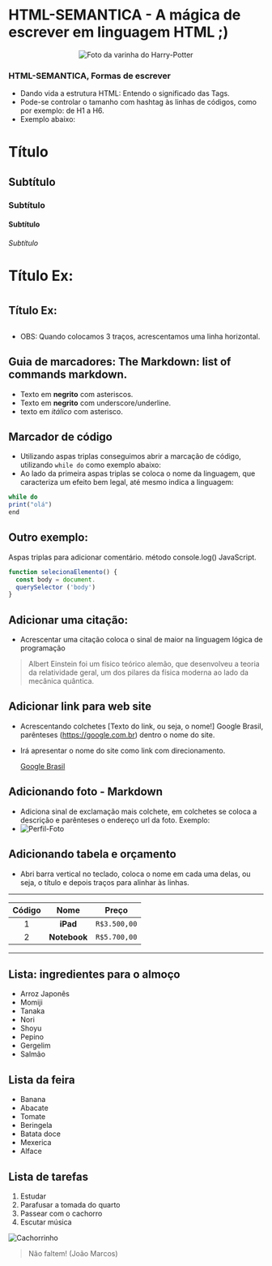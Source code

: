 # HTML-SEMANTICA - A mágica de escrever em linguagem HTML ;)
<div align="center">
 
![Foto da varinha do Harry-Potter](https://encrypted-tbn0.gstatic.com/images?q=tbn:ANd9GcS-klPwSgj-aCKUMQgkn40XOGkF5B-WHY_Eug&usqp=CAU)
</div>

### HTML-SEMANTICA, Formas de escrever

- Dando vida a estrutura HTML: Entendo o significado das Tags.
- Pode-se controlar o tamanho com hashtag às linhas de códigos, como por exemplo: de H1 a H6.
- Exemplo abaixo:

#      Título
##     Subtítulo
###    Subtítulo
####   Subtítulo
###### Subtítulo

Título Ex:<h1>
===
Título Ex:<h2>
---
- OBS: Quando colocamos 3 traços, acrescentamos uma linha horizontal.

 ## Guia de marcadores: The Markdown: list of commands markdown.
- Texto em **negrito** com asteriscos.
- Texto em __negrito__ com underscore/underline.
- texto em *itálico* com asterisco.

 ## Marcador de código

- Utilizando aspas triplas conseguimos abrir a marcação de código, utilizando `while do` como exemplo abaixo:
- Ao lado da primeira aspas triplas se coloca o nome da linguagem, que caracteriza um efeito bem legal, até mesmo indica a linguagem:
  
```javascript
while do
print("olá")
end
```
## Outro exemplo:
Aspas triplas para adicionar comentário.
método console.log() JavaScript.
```javascript
function selecionaElemento() {
  const body = document.
  querySelector ('body')
} 
```
## Adicionar uma citação:
- Acrescentar uma citação coloca o sinal de maior na linguagem lógica de programação
> Albert Einstein foi um físico teórico alemão, que desenvolveu a teoria da relatividade geral, um dos pilares da física moderna ao lado da mecânica quântica.

## Adicionar link para web site
- Acrescentando colchetes [Texto do link, ou seja, o nome!] Google Brasil, parênteses (https://google.com.br) dentro o nome do site.
- Irá apresentar o nome do site como link com direcionamento.
  
  [Google Brasil](https://google.com.br)

## Adicionando foto - Markdown
- Adiciona sinal de exclamação mais colchete, em colchetes se coloca a descrição e parênteses o endereço url da foto. Exemplo:
- ![Perfil-Foto](https://encrypted-tbn0.gstatic.com/images?q=tbn:ANd9GcRboMO5N1QHAuHafrCbwqEyTeiLKe7qfL4Cfg&usqp=CAU)

## Adicionando tabela e orçamento
- Abri barra vertical no teclado, coloca o nome em cada uma delas, ou seja, o título e depois traços para alinhar às linhas.
-----------------------------
| Código| Nome   | Preço    |
|:-----:|:------:|:--------:|
|1      |**iPad**   |`R$3.500,00`|
|2      |**Notebook**|`R$5.700,00`|
----------------------------
  
## Lista: ingredientes para o almoço

* Arroz Japonês
 * Momiji
* Tanaka
 * Nori
* Shoyu
 * Pepino
* Gergelim
 * Salmão
   
## Lista da feira
* Banana
 * Abacate
* Tomate
 * Beringela
* Batata doce
 * Mexerica
* Alface

## Lista de tarefas

1. Estudar
2. Parafusar a tomada do quarto
3. Passear com o cachorro
4. Escutar música

![Cachorrinho](https://pipz.com/static/images/blog/eddie.png)

> Não faltem! (João Marcos)

